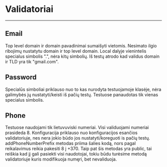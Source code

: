 # Validatoriai
___
## Email
Top level domain ir domain pavadinimai sumaišyti vietomis.
Nesimato ilgio ribojimų nustatytu domain ir top level domain.
Local dalyje vienintelis specialus simbolis ".", nėra kitų simbolių.
Iš testų atrodo kad validus domain ir TLD yra tik "gmail.com".

## Password
Specialūs simboliai priklauso nuo to kas nurodyta testuojamoje klasėje, nėra galimybės jų nustatyti/keisti iš pačių testų. Testuose panaudotas tik vienas specialus simbolis.

## Phone
Testuose naudojami tik lietuvuviski numeriai. Visi validuojami numeriai prasideda 8.
Konfiguracija priklauso nuo konfiguracijos esančios validatoriuje, nes nera jokio būdo jos nustatyti/koreguoti is pačių testų.
addPhoneNumberPrefix metodas priima šalies kodą, nors pagal reikalavimus reikia pakesiti 8 į +370. Taip pat šis metodas yra public, tai reiškia kad jį gali pasiekti visi naudotojai, tokiu būdu turėsime metodą validatoriuje kuris modifikuoja numęri, bet nevaliduoja.
